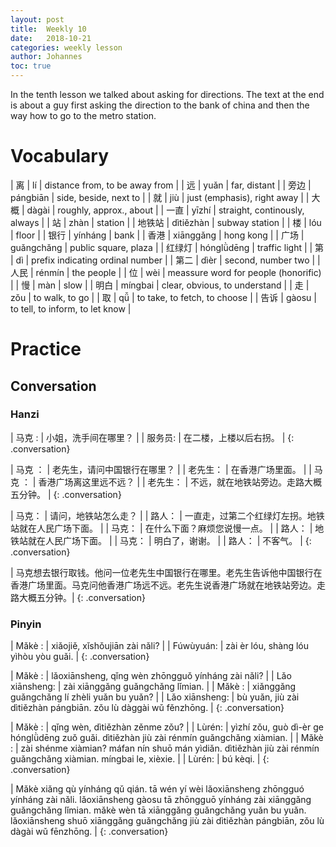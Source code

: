 ```yaml
---
layout: post
title:  Weekly 10
date:   2018-10-21
categories: weekly lesson
author: Johannes
toc: true
---
```


In the tenth lesson we talked about asking for directions.
The text at the end is about a guy first asking the direction to the bank of china
and then the way how to go to the metro station.

# Vocabulary

| 离     | lí         | distance from, to be away from       |
| 远     | yuǎn       | far, distant                         |
| 旁边   | pángbiān   | side, beside, next to                |
| 就     | jiù        | just (emphasis), right away          |
| 大概   | dàgài      | roughly, approx., about              |
| 一直   | yīzhí      | straight, continously, always        |
| 站     | zhàn       | station                              |
| 地铁站 | dìtiězhàn  | subway station                       |
| 楼     | lóu        | floor                                |
| 银行   | yínháng    | bank                                 |
| 香港   | xiānggǎng  | hong kong                            |
| 广场   | guǎngchǎng | public square, plaza                 |
| 红绿灯 | hónglǜdēng | traffic light                        |
| 第     | dì         | prefix indicating ordinal number     |
| 第二   | dìèr       | second, number two                   |
| 人民   | rénmín     | the people                           |
| 位     | wèi        | meassure word for people (honorific) |
| 慢     | màn        | slow                                 |
| 明白   | míngbai    | clear, obvious, to understand        |
| 走     | zǒu        | to walk, to go                       |
| 取     | qǚ         | to take, to fetch, to choose         |
| 告诉   | gàosu      | to tell, to inform, to let know      |

# Practice
## Conversation
### Hanzi

| 马克  : | 小姐，洗手间在哪里？   |
| 服务员: | 在二楼，上楼以后右拐。 |
{: .conversation}

| 马克  ： | 老先生，请问中国银行在哪里？           |
| 老先生： | 在香港广场里面。                       |
| 马克  ： | 香港广场离这里远不远？                 |
| 老先生： | 不远，就在地铁站旁边。走路大概五分钟。 |
{: .conversation}

| 马克： | 请问，地铁站怎么走？                                 |
| 路人： | 一直走，过第二个红绿灯左拐。地铁站就在人民广场下面。 |
| 马克： | 在什么下面？麻烦您说慢一点。                         |
| 路人： | 地铁站就在人民广场下面。                             |
| 马克： | 明白了，谢谢。                                       |
| 路人： | 不客气。                                             |
{: .conversation}

| 马克想去银行取钱。他问一位老先生中国银行在哪里。老先生告诉他中国银行在香港广场里面。马克问他香港广场远不远。老先生说香港广场就在地铁站旁边。走路大概五分钟。|
{: .conversation}

### Pinyin

| Mǎkè    : | xiǎojiě, xǐshǒujiān zài nǎli?         |
| Fúwùyuán: | zài èr lóu, shàng lóu yìhòu yòu guǎi. |
{: .conversation}

| Mǎkè         : | lǎoxiānsheng, qǐng wèn zhōngguǒ yínháng zài nǎli?               |
| Lǎo xiānsheng: | zài xiānggǎng guǎngchǎng lǐmian.                                |
| Mǎkè         : | xiǎnggǎng guǎngchǎng lí zhèli yuǎn bu yuǎn?                     |
| Lǎo xiānsheng: | bù yuǎn, jiù zài dìtiězhàn pángbiān. zǒu lù dàggài wǔ fěnzhōng. |
{: .conversation}

| Mǎkè : | qǐng wèn, dìtiězhàn zěnme zǒu?                                                                                  |
| Lùrén: | yìzhí zǒu, guò dì-èr ge hónglǜdēng zuǒ guǎi. dìtiězhàn jiù zài rénmín guǎngchǎng xiàmian.                       |
| Mǎkè : | zài shénme xiàmian? máfan nín shuō mán yìdiǎn. dìtiězhàn jiù zài rénmín guǎngchǎng xiàmian. míngbai le, xièxie. |
| Lùrén: | bú kèqi.                                                                                                        |
{: .conversation}

| Mǎkè xiǎng qù yínháng qǔ qián. tā wén yí wèi lǎoxiānsheng zhōngguó yínháng zài nǎli. lǎoxiānsheng gàosu tā zhōngguō yínháng zài xiānggǎng guǎngchǎng lǐmian. mǎkè wèn tā xiānggǎng guǎngchǎng yuǎn bu yuǎn. lǎoxiānsheng shuō xiānggǎng guǎngchǎng jiù zài dìtiězhàn pángbiān, zǒu lù dàgài wǔ fēnzhōng. |
{: .conversation}
